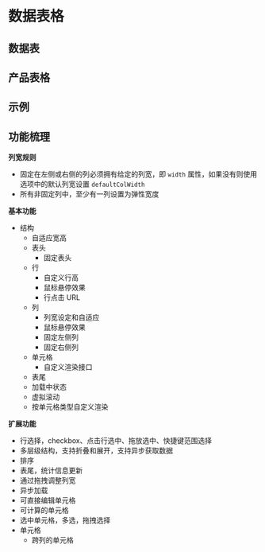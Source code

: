 # 数据表格

## 数据表

<div id="dataTable"></div>

## 产品表格

<div id="productTable"></div>

## 示例

<div id="datatableExample"></div>

## 功能梳理

**列宽规则**

* 固定在左侧或右侧的列必须拥有给定的列宽，即 `width` 属性，如果没有则使用选项中的默认列宽设置 `defaultColWidth`
* 所有非固定列中，至少有一列设置为弹性宽度

**基本功能**

* 结构
  * 自适应宽高
  * 表头
    * 固定表头
  * 行
    * 自定义行高
    * 鼠标悬停效果
    * 行点击 URL
  * 列
    * 列宽设定和自适应
    * 鼠标悬停效果
    * 固定左侧列
    * 固定右侧列
  * 单元格
    * 自定义渲染接口
  * 表尾
  * 加载中状态
  * 虚拟滚动
  * 按单元格类型自定义渲染

**扩展功能**

* 行选择，checkbox、点击行选中、拖放选中、快捷键范围选择
* 多层级结构，支持折叠和展开，支持异步获取数据
* 排序
* 表尾，统计信息更新
* 通过拖拽调整列宽
* 异步加载
* 可直接编辑单元格
* 可计算的单元格
* 选中单元格，多选，拖拽选择
* 单元格
  * 跨列的单元格

